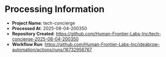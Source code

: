 # Processing Information

- **Project Name**: tech-concierge
- **Processed At**: 2025-08-04-200350
- **Repository Created**: https://github.com/Human-Frontier-Labs-Inc/tech-concierge-2025-08-04-200350
- **Workflow Run**: https://github.com/Human-Frontier-Labs-Inc/ideabrow-automation/actions/runs/16732956767
